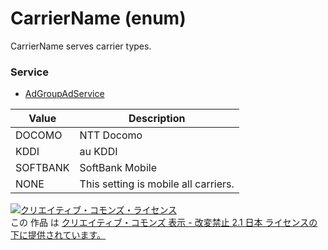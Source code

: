 # CarrierName (enum)
CarrierName serves carrier types.

### Service
+ [AdGroupAdService](../services/AdGroupAdService.md)

| Value | Description | 
|---|---|
| DOCOMO| NTT Docomo |
| KDDI| au KDDI |
| SOFTBANK| SoftBank Mobile |
| NONE| This setting is mobile all carriers. |

<a rel="license" href="http://creativecommons.org/licenses/by-nd/2.1/jp/"><img alt="クリエイティブ・コモンズ・ライセンス" style="border-width:0" src="https://i.creativecommons.org/l/by-nd/2.1/jp/88x31.png" /></a><br />この 作品 は <a rel="license" href="http://creativecommons.org/licenses/by-nd/2.1/jp/">クリエイティブ・コモンズ 表示 - 改変禁止 2.1 日本 ライセンスの下に提供されています。</a>
